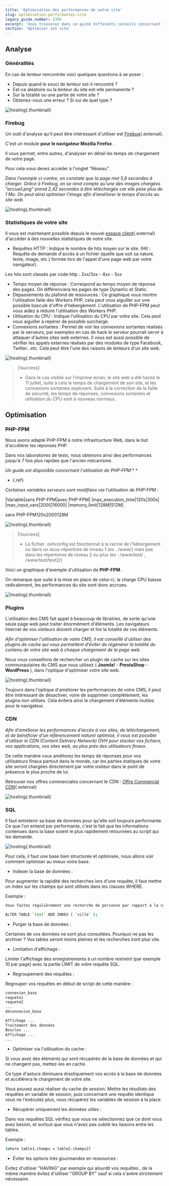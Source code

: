 ```yaml
---
title: 'Optimisation des performances de votre site'
slug: optimisation-performances-site
legacy_guide_number: 1396
excerpt: 'Vous trouverez dans ce guide differents conseils concernant l''analyse des lenteurs sur votre site web, ainsi que des pistes d''amelioration.'
section: 'Optimiser son site'
---
```


## Analyse

### Généralités
En cas de lenteur rencontrée voici quelques questions à se poser :

- Depuis quand le souci de lenteur est-il rencontré ?
- Est-ce aléatoire ou la lenteur du site est-elle permanente ?
- Sur la totalité ou une partie de votre site ?
- Obtenez-vous une erreur ? Si oui de quel type ?


![hosting](images/1876.png){.thumbnail}


### Firebug
Un outil d'analyse qu'il peut être intéressant d'utiliser est [Firebug](https://addons.mozilla.org/fr/firefox/addon/firebug/){.external}.

C'est un module  **pour le navigateur Mozilla Firefox** .

Il vous permet, entre autres, d'analyser en détail les temps de chargement de votre page.

Pour cela vous devez accéder à l'onglet "Réseau".

*Dans l'exemple ci-contre, on constate que la page met 5,6 secondes à charger. Grâce à Firebug, on se rend compte qu'une des images chargées "accueil.png" prend 2,42 secondes à être téléchargée car elle pèse plus de 1 Mo. On peut ainsi optimiser l'image afin d'améliorer le temps d'accès au site web.*


![hosting](images/1886.png){.thumbnail}


### Statistiques de votre site
Il vous est maintenant possible depuis le nouvel [espace client](https://www.ovh.com/manager/web/login.html){.external} d'accéder à des nouvelles statistiques de votre site.

- Requêtes HTTP : Indique le nombre de hits moyen sur le site. (Hit : Requête de demande d'accès à un fichier (quelle que soit sa nature, texte, image, etc.) formée lors de l'appel d'une page web par votre navigateur).

Les hits sont classés par code http : 2xx/3xx - 4xx - 5xx

- Temps moyen de réponse : Correspond au temps moyen de réponse des pages. On différenciera les pages de type Dynamic et Static.
- Dépassements du plafond de ressources : Ce graphique vous montre l'utilisation faite des Workers PHP, cela peut vous aiguiller sur une possible bascule d'offre d'hébergement. L'utilisation de PHP-FPM peut vous aidez à réduire l'utilisation des Workers PHP.
- Utilisation du CPU : Indique l'utilisation du CPU par votre site. Cela peut vous aiguiller à repérer de possible surcharge.
- Connexions sortantes : Permet de voir les connexions sortantes réalisés par le serveurs, par exemples en cas de hack le serveur pourrait servir à attaquer d'autres sites web externes. Il vous est aussi possible de vérifier les appels externes réalisés par des modules de type Facebook, Twitter...etc. Cela peut être l'une des raisons de lenteurs d'un site web.


![hosting](images/2105.png){.thumbnail}



> [!success]
>
> - Dans le cas visible sur l'imprime écran, le site web a été hacké le
> 11 juillet, suite à cela le temps de chargement de son site, et les
> connexions sortantes explosent. Suite à la correction de la faille de
> sécurité, les temps de réponses, connexions sortantes et utilisation
> du CPU sont à nouveau normaux.
>

## Optimisation

### PHP-FPM
Nous avons adapté PHP-FPM à notre infrastructure Web, dans le but d'accélérer les réponses PHP.

Dans nos laboratoires de tests, nous obtenons ainsi des performances jusqu'à 7 fois plus rapides que l'ancien mécanisme.

*Un guide est disponible concernant l'utilisation de PHP-FPM:** *

- []({legacy}1175){.ref}

*Certaines variables serveurs sont modifiées via l'utilisation de PHP-FPM :*


|Variable|sans PHP-FPM|avec PHP-FPM|
|max_execution_time|120s|300s|
|max_input_vars|2000|16000|
|memory_limit|128M|512M|

sans PHP-FPM120s2000128M


![hosting](images/1890.png){.thumbnail}



> [!success]
>
> - Le fichier .ovhconfig est fonctionnel à la racine de l'hébergement ou
> dans un sous-répertoire de niveau 1 (ex : /www/) mais pas dans les
> répertoires de niveau 2 ou plus (ex : /www/test/ , /www/test/test2/)
>
Voici un graphique d'exemple d'utilisation de  **PHP-FPM** .

On remarque que suite à la mise en place de celui-ci, la charge CPU baisse radicalement, les performances du site sont donc accrues.


![hosting](images/2167.png){.thumbnail}


### Plugins
L'utilisation des CMS fait appel à beaucoup de librairies, de sorte qu'une seule page web peut traiter énormément d'éléments. Les navigateurs Internet de vos visiteurs doivent charger et lire la totalité de ces éléments.

*Afin d'optimiser l'utilisation de votre CMS, il est conseillé d'utiliser des plugins de cache qui vous permettent d'éviter de régénérer la totalité du contenu de votre site web à chaque chargement de la page web.*

Nous vous conseillons de rechercher un plugin de cache sur les sites communautaires du CMS que vous utilisez ( **Joomla!**  -  **PrestaShop**  - **WordPress** ), dans l'optique d'optimiser votre site web.


![hosting](images/1892.png){.thumbnail}

Toujours dans l'optique d'améliorer les performances de votre CMS, il peut être intéressant de désactiver, voire de supprimer complètement, les plugins non utilisés. Cela évitera ainsi le chargement d'éléments inutiles pour le navigateur.


### CDN
*Afin d'améliorer les performances d'accès à vos sites, de téléchargement, et de bénéficier d'un référencement naturel optimisé, il vous est possible d'utiliser le CDN (Content Delivery Network) OVH pour stocker vos fichiers, vos applications, vos sites web, au plus près des utilisateurs finaux.*

De cette manière vous améliorez les temps de réponses pour vos utilisateurs finaux partout dans le monde, car les parties statiques de votre site seront chargées directement par votre visiteur dans le point de présence le plus proche de lui.

Retrouver nos offres commerciales concernant le CDN : [Offre Commercial CDN](https://www.ovh.com/fr/cdn/){.external}


![hosting](images/1891.png){.thumbnail}


### SQL
Il faut entretenir sa base de données pour qu'elle soit toujours performante. Ce que l'on entend par performante, c'est le fait que les informations contenues dans la base soient le plus rapidement retournées au script qui les demande.


![hosting](images/2002.png){.thumbnail}

Pour cela, il faut une base bien structurée et optimisée, nous allons voir comment optimiser au mieux votre base.

- Indexer la base de données :

Pour augmenter la rapidité des recherches lors d'une requête, il faut mettre un index sur les champs qui sont utilisés dans les clauses WHERE.

Exemple :


```bash
Vous faites régulièrement une recherche de personne par rapport à la ville. Il faut indexer le champ "ville" avec la requête suivante :

ALTER TABLE `test` ADD INDEX ( `ville` );
```

- Purger la base de données :

Certaines de vos données ne sont plus consultées. Pourquoi ne pas les archiver ? Vos tables seront moins pleines et les recherches iront plus vite.

- Limitation d'affichage :

Limiter l'affichage des enregistrements à un nombre restreint (par exemple 10 par page) avec la partie LIMIT de votre requête SQL.

- Regroupement des requêtes :

Regrouper vos requêtes en début de script de cette manière :


```bash
connexion_base
requete1
requete2
...
déconnexion_base

Affichage ...
Traitement des données
Boucles ...
Affichage ...
...
```

- Optimiser via l'utilisation du cache :

Si vous avez des éléments qui sont récupérés de la base de données et qui ne changent pas, mettez-les en cache.

Ce type d'astuce diminuera drastiquement vos accès à la base de données et accélérera le chargement de votre site.

Vous pouvez aussi réaliser du cache de session. Mettre les résultats des requêtes en variable de session, puis concernant une requête identique vous ne l'exécutez plus, vous récupérez les variables de session à la place.

- Récupérer uniquement les données utiles :

Dans vos requêtes SQL vérifiez que vous ne sélectionnez que ce dont vous avez besoin, et surtout que vous n'avez pas oublié les liaisons entre les tables.

Exemple :


```bash
(where table1.champs = table2.champs2)
```

- Éviter les options très gourmandes en ressources :

Évitez d'utiliser "HAVING" par exemple qui alourdit vos requêtes , de la même manière évitez d'utiliser "GROUP BY" sauf si cela s'avère strictement nécessaire.